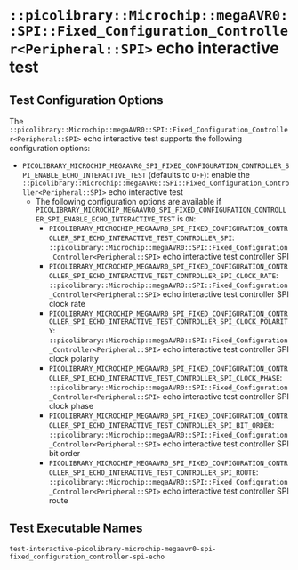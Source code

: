# `::picolibrary::Microchip::megaAVR0::SPI::Fixed_Configuration_Controller<Peripheral::SPI>` echo interactive test

## Test Configuration Options
The
`::picolibrary::Microchip::megaAVR0::SPI::Fixed_Configuration_Controller<Peripheral::SPI>`
echo interactive test supports the following configuration options:
- `PICOLIBRARY_MICROCHIP_MEGAAVR0_SPI_FIXED_CONFIGURATION_CONTROLLER_SPI_ENABLE_ECHO_INTERACTIVE_TEST`
  (defaults to `OFF`): enable the
  `::picolibrary::Microchip::megaAVR0::SPI::Fixed_Configuration_Controller<Peripheral::SPI>`
  echo interactive test
    - The following configuration options are available if
      `PICOLIBRARY_MICROCHIP_MEGAAVR0_SPI_FIXED_CONFIGURATION_CONTROLLER_SPI_ENABLE_ECHO_INTERACTIVE_TEST`
      is `ON`:
        - `PICOLIBRARY_MICROCHIP_MEGAAVR0_SPI_FIXED_CONFIGURATION_CONTROLLER_SPI_ECHO_INTERACTIVE_TEST_CONTROLLER_SPI`:
          `::picolibrary::Microchip::megaAVR0::SPI::Fixed_Configuration_Controller<Peripheral::SPI>`
          echo interactive test controller SPI
        - `PICOLIBRARY_MICROCHIP_MEGAAVR0_SPI_FIXED_CONFIGURATION_CONTROLLER_SPI_ECHO_INTERACTIVE_TEST_CONTROLLER_SPI_CLOCK_RATE`:
          `::picolibrary::Microchip::megaAVR0::SPI::Fixed_Configuration_Controller<Peripheral::SPI>`
          echo interactive test controller SPI clock rate
        - `PICOLIBRARY_MICROCHIP_MEGAAVR0_SPI_FIXED_CONFIGURATION_CONTROLLER_SPI_ECHO_INTERACTIVE_TEST_CONTROLLER_SPI_CLOCK_POLARITY`:
          `::picolibrary::Microchip::megaAVR0::SPI::Fixed_Configuration_Controller<Peripheral::SPI>`
          echo interactive test controller SPI clock polarity
        - `PICOLIBRARY_MICROCHIP_MEGAAVR0_SPI_FIXED_CONFIGURATION_CONTROLLER_SPI_ECHO_INTERACTIVE_TEST_CONTROLLER_SPI_CLOCK_PHASE`:
          `::picolibrary::Microchip::megaAVR0::SPI::Fixed_Configuration_Controller<Peripheral::SPI>`
          echo interactive test controller SPI clock phase
        - `PICOLIBRARY_MICROCHIP_MEGAAVR0_SPI_FIXED_CONFIGURATION_CONTROLLER_SPI_ECHO_INTERACTIVE_TEST_CONTROLLER_SPI_BIT_ORDER`:
          `::picolibrary::Microchip::megaAVR0::SPI::Fixed_Configuration_Controller<Peripheral::SPI>`
          echo interactive test controller SPI bit order
        - `PICOLIBRARY_MICROCHIP_MEGAAVR0_SPI_FIXED_CONFIGURATION_CONTROLLER_SPI_ECHO_INTERACTIVE_TEST_CONTROLLER_SPI_ROUTE`:
          `::picolibrary::Microchip::megaAVR0::SPI::Fixed_Configuration_Controller<Peripheral::SPI>`
          echo interactive test controller SPI route

## Test Executable Names
`test-interactive-picolibrary-microchip-megaavr0-spi-fixed_configuration_controller-spi-echo`
